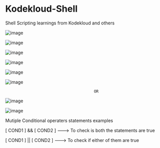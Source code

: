 # Kodekloud-Shell
Shell Scripting learnings from Kodekloud and others


![image](https://github.com/SantoshKrishh/Kodekloud-Shell/assets/34834076/9bbcee86-d47f-4c1d-a25f-71d9c01bd187)

![image](https://github.com/SantoshKrishh/Kodekloud-Shell/assets/34834076/4db75451-320f-4117-934c-feb5491d6a87)

![image](https://github.com/SantoshKrishh/Kodekloud-Shell/assets/34834076/60b9294f-cd55-424f-aed7-a94fd464961f)

![image](https://github.com/SantoshKrishh/Kodekloud-Shell/assets/34834076/4e664837-7f2f-4c43-9b09-e5321b800f44)

![image](https://github.com/SantoshKrishh/Kodekloud-Shell/assets/34834076/373c128f-7b01-4582-8c5f-6304d87934ba)

![image](https://github.com/SantoshKrishh/Kodekloud-Shell/assets/34834076/2949c2fc-ee2d-4a77-b006-ef9dcc190a25)
                                           
                                           OR
![image](https://github.com/SantoshKrishh/Kodekloud-Shell/assets/34834076/14864c2d-648d-4c36-b092-861e1e8145a5)

![image](https://github.com/SantoshKrishh/Kodekloud-Shell/assets/34834076/a3d16b8c-7df1-4192-8ee3-c788ef83d6a7)

                                           


Mutiple Conditional operaters statements examples  

[ COND1 ] && [ COND2 ]  ---> To check is both the statements are true

[ COND1 ] || [ COND2 ]  ---> To check if either of them are true
